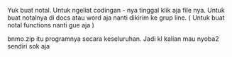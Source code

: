 Yuk buat notal. Untuk ngeliat codingan - nya tinggal klik aja file nya. Untuk buat notalnya di docs atau word aja nanti dikirim ke grup line.
( Untuk buat notal functions nanti gue aja )

bnmo.zip itu programnya secara keseluruhan. Jadi kl kalian mau nyoba2 sendiri sok aja
